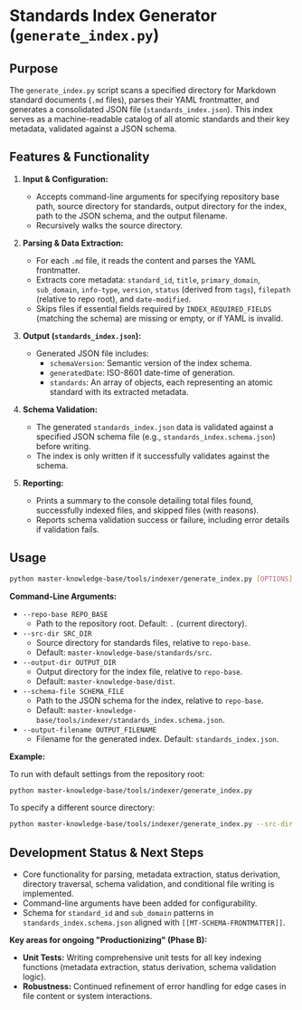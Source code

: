 # Standards Index Generator (`generate_index.py`)

## Purpose

The `generate_index.py` script scans a specified directory for Markdown standard documents (`.md` files), parses their YAML frontmatter, and generates a consolidated JSON file (`standards_index.json`). This index serves as a machine-readable catalog of all atomic standards and their key metadata, validated against a JSON schema.

## Features & Functionality

1.  **Input & Configuration:**
    *   Accepts command-line arguments for specifying repository base path, source directory for standards, output directory for the index, path to the JSON schema, and the output filename.
    *   Recursively walks the source directory.

2.  **Parsing & Data Extraction:**
    *   For each `.md` file, it reads the content and parses the YAML frontmatter.
    *   Extracts core metadata: `standard_id`, `title`, `primary_domain`, `sub_domain`, `info-type`, `version`, `status` (derived from `tags`), `filepath` (relative to repo root), and `date-modified`.
    *   Skips files if essential fields required by `INDEX_REQUIRED_FIELDS` (matching the schema) are missing or empty, or if YAML is invalid.

3.  **Output (`standards_index.json`):**
    *   Generated JSON file includes:
        *   `schemaVersion`: Semantic version of the index schema.
        *   `generatedDate`: ISO-8601 date-time of generation.
        *   `standards`: An array of objects, each representing an atomic standard with its extracted metadata.

4.  **Schema Validation:**
    *   The generated `standards_index.json` data is validated against a specified JSON schema file (e.g., `standards_index.schema.json`) before writing.
    *   The index is only written if it successfully validates against the schema.

5.  **Reporting:**
    *   Prints a summary to the console detailing total files found, successfully indexed files, and skipped files (with reasons).
    *   Reports schema validation success or failure, including error details if validation fails.

## Usage

```bash
python master-knowledge-base/tools/indexer/generate_index.py [OPTIONS]
```

**Command-Line Arguments:**

*   `--repo-base REPO_BASE`
    *   Path to the repository root. Default: `.` (current directory).
*   `--src-dir SRC_DIR`
    *   Source directory for standards files, relative to `repo-base`. 
    *   Default: `master-knowledge-base/standards/src`.
*   `--output-dir OUTPUT_DIR`
    *   Output directory for the index file, relative to `repo-base`. 
    *   Default: `master-knowledge-base/dist`.
*   `--schema-file SCHEMA_FILE`
    *   Path to the JSON schema for the index, relative to `repo-base`. 
    *   Default: `master-knowledge-base/tools/indexer/standards_index.schema.json`.
*   `--output-filename OUTPUT_FILENAME`
    *   Filename for the generated index. Default: `standards_index.json`.

**Example:**

To run with default settings from the repository root:
```bash
python master-knowledge-base/tools/indexer/generate_index.py
```

To specify a different source directory:
```bash
python master-knowledge-base/tools/indexer/generate_index.py --src-dir my_custom_standards/
```

## Development Status & Next Steps

*   Core functionality for parsing, metadata extraction, status derivation, directory traversal, schema validation, and conditional file writing is implemented.
*   Command-line arguments have been added for configurability.
*   Schema for `standard_id` and `sub_domain` patterns in `standards_index.schema.json` aligned with `[[MT-SCHEMA-FRONTMATTER]]`.

**Key areas for ongoing "Productionizing" (Phase B):**
*   **Unit Tests:** Writing comprehensive unit tests for all key indexing functions (metadata extraction, status derivation, schema validation logic).
*   **Robustness:** Continued refinement of error handling for edge cases in file content or system interactions.
